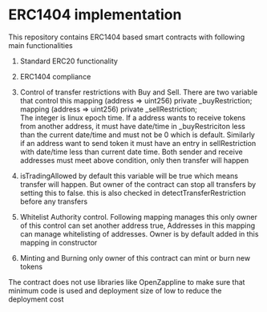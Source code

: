 # ERC1404 implementation 

This repository contains ERC1404 based smart contracts with following main functionalities  

1.  Standard ERC20 functionality

2.  ERC1404 compliance

3.  Control of transfer restrictions with Buy and Sell. There are two variable that control this
	mapping (address => uint256) private _buyRestriction;  
	mapping (address => uint256) private _sellRestriction;	
The integer is linux epoch time.  If a address wants to receive tokens from another address, it must have date/time in _buyRestriciton less than the current date/time and must not be 0 which is default. Similarly if an address want to send token it must have an entry in  sellRestriction with date/time less than current date time.  Both sender and receive addresses must meet above condition, only then transfer will happen 

4.  isTradingAllowed     by default this variable will be true which means transfer will happen.  But owner of the contract can stop all transfers by setting this to false.  this is also checked in detectTransferRestriction before any transfers

5.  Whitelist Authority control.       Following mapping manages this
only owner of this control can set another address true,  Addresses in this mapping can manage whitelisting of addresses. Owner is by default added in this mapping in constructor 

6.  Minting and Burning     only owner of this contract can mint or burn new tokens

The contract does not use libraries like OpenZappline to make sure that minimum code is used and deployment size of low to reduce the deployment cost 
